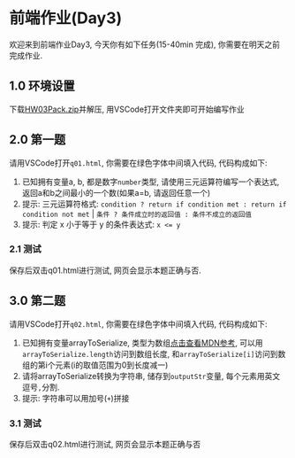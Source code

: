 # 前端作业(Day3)
欢迎来到前端作业Day3, 今天你有如下任务(15-40min 完成), 你需要在明天之前完成作业.

## 1.0 环境设置
下载[HW03Pack.zip](HW03Pack.zip)并解压, 用VSCode打开文件夹即可开始编写作业

## 2.0 第一题
请用VSCode打开`q01.html`, 你需要在绿色字体中间填入代码, 代码构成如下:

1. 已知拥有变量a, b, 都是数字`number`类型, 请使用三元运算符编写一个表达式, 返回a和b之间最小的一个数(如果a=b, 请返回任意一个)
2. 提示: 三元运算符格式: `condition ? return if condition met : return if condition not met` \| `条件 ? 条件成立时的返回值 : 条件不成立的返回值`
3. 提示: 判定 x 小于等于 y 的条件表达式: `x <= y`

### 2.1 测试
保存后双击q01.html进行测试, 网页会显示本题正确与否.

## 3.0 第二题
请用VSCode打开`q02.html`, 你需要在绿色字体中间填入代码, 代码构成如下:

1. 已知拥有变量arrayToSerialize, 类型为数组[点击查看MDN参考](https://developer.mozilla.org/zh-CN/docs/Web/JavaScript/Reference/Global_Objects/Array), 可以用`arrayToSerialize.length`访问到数组长度, 和`arrayToSerialize[i]`访问到数组的第i个元素(i的取值范围为0到长度减一)
2. 请将arrayToSerialize转换为字符串, 储存到`outputStr`变量, 每个元素用英文逗号`,`分割.
3. 提示: 字符串可以用加号(`+`)拼接

### 3.1 测试
保存后双击q02.html进行测试, 网页会显示本题正确与否